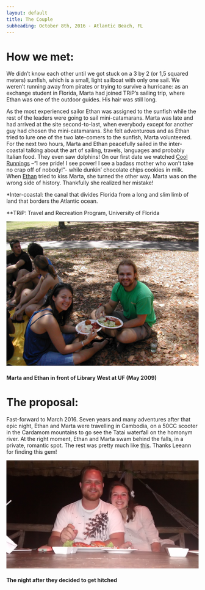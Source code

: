 ```yaml
---
layout: default
title: The Couple
subheading: October 8th, 2016 - Atlantic Beach, FL
---
```


# How we met: 

We didn’t know each other until we got stuck on a 3 by 2 (or 1,5 squared meters) sunfish, which is a small, light sailboat with only one sail. We weren’t running away from pirates or trying to survive a hurricane: as an exchange student in Florida, Marta had joined TRiP’s sailing trip, where Ethan was one of the outdoor guides. His hair was still long.

As the most experienced sailor Ethan was assigned to the sunfish while the rest of the leaders were going to sail mini-catamarans. Marta was late and had arrived at the site second-to-last, when everybody except for another guy had chosen the mini-catamarans. She felt adventurous and as Ethan tried to lure one of the two late-comers to the sunfish, Marta volunteered. 
For the next two hours, Marta and Ethan peacefully sailed in the inter-coastal talking about the art of sailing, travels, languages and probably Italian food. They even saw dolphins!
On our first date we watched [Cool Runnings](https://www.youtube.com/watch?v=l_VMr3k152I) –“I see pride! I see power! I see a badass mother who won’t take no crap off of nobody!”- while dunkin’ chocolate chips cookies in milk. When [Ethan](https://m.xkcd.com/458/) tried to kiss Marta, she turned the other way. Marta was on the wrong side of history. Thankfully she realized her mistake!


*Inter-coastal: the canal that divides Florida from a long and slim limb of land that borders the Atlantic ocean. 

**TRiP: Travel and Recreation Program, University of Florida


![Marta and Ethan in front of Library West at UF](/img/krishna-lunch.jpg)

#### Marta and Ethan in front of Library West at UF (May 2009)


# The proposal:

Fast-forward to March 2016. Seven years and many adventures after that epic night, Ethan and Marta were travelling in Cambodia, on a 50CC scooter in the Cardamom mountains to go see the Tatai waterfall on the homonym river. At the right moment, Ethan and Marta swam behind the falls, in a private, romantic spot. 
The rest was pretty much like [this](https://www.youtube.com/watch?v=mtIUZBV9Ka4). Thanks Leeann for finding this gem!


![Bla bla](/img/crab-dinner.jpg)

#### The night after they decided to get hitched




